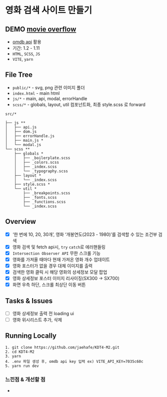 # 영화 검색 사이트 만들기

## DEMO [movie overflow](https://movie-overflow.vercel.app/)

- [omdb api](https://www.omdbapi.com/) 활용
- 기간: 1.2 - 1.11
- `HTML`, `SCSS`, `JS`
- `VITE`, `yarn`

## File Tree

- `public/*` - svg, png 관련 이미지 폴더
- `index.html` - main html
- `js/*` - main, api, modal, errorHandle
- `scss/*` - globals, layout, util 컴포넌트화, 최종 style.scss 로 forward

```
src/*

├── js **
│   ├── api.js
│   ├── dom.js
│   ├── errorHandle.js
│   ├── main.js *
│   └── modal.js
└── scss **
    ├── globals *
    │   ├── _boilerplate.scss
    │   ├── _colors.scss
    │   ├── _index.scss
    │   └── _typography.scss
    ├── layout *
    │   └── _index.scss
    ├── style.scss *
    └── util *
        ├── _breakpoints.scss
        ├── _fonts.scss
        ├── _functions.scss
        └── _index.scss
```

## Overview

- [x] ‘한 번에 10, 20, 30개’, 영화 ‘개봉연도(2023 - 1980)’를 검색할 수 있는 조건부 검색
- [x] 영화 검색 및 fetch api시, `try` `catch`로 에러핸들링
- [x] `Intersection Observer API` 무한 스크롤 기능
- [x] 영화를 가져올 때마다 현재 가져온 영화 개수 업데이트
- [x] 영화 포스터가 없을 경우 대체 이미지를 출력
- [x] 검색한 영화 클릭 시 해당 영화의 상세정보 모달 팝업
- [x] 영화 상세정보 포스터 이미지 리사이징(SX300 → SX700)
- [x] 화면 우측 하단, 스크롤 최상단 이동 버튼

## Tasks & Issues

- [ ] 영화 상세정보 출력 전 loading ui
- [ ] 영화 위시리스트 추가, 삭제

## Running Locally

```
1. git clone https://github.com/jaehafe/KDT4-M2.git
2. cd KDT4-M2
3. yarn
4. .env 파일 생성 후, omdb api key 입력 ex) VITE_API_KEY=7035c60c
5. yarn run dev
```

### 느낀점 & 개선할 점

-
